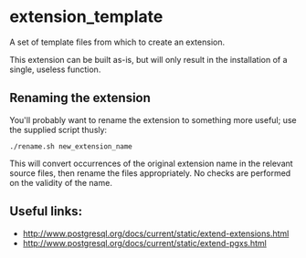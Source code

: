 extension_template
==================

A set of template files from which to create an extension.

This extension can be built as-is, but will only result in the
installation of a single, useless function.


Renaming the extension
----------------------

You'll probably want to rename the extension to something more useful;
use the supplied script thusly:

    ./rename.sh new_extension_name

This will convert occurrences of the original extension name in the relevant
source files, then rename the files appropriately. No checks are performed
on the validity of the name.


Useful links:
-------------

* http://www.postgresql.org/docs/current/static/extend-extensions.html
* http://www.postgresql.org/docs/current/static/extend-pgxs.html
